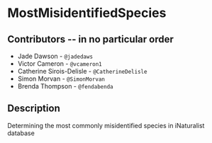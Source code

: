 # MostMisidentifiedSpecies

## Contributors -- in no particular order

- Jade Dawson - `@jadedaws`
- Victor Cameron - `@vcameron1`
- Catherine Sirois-Delisle - `@CatherineDelisle`
- Simon Morvan - `@SimonMorvan`
- Brenda Thompson - `@fendabenda`

## Description

Determining the most commonly misidentified species in iNaturalist database

